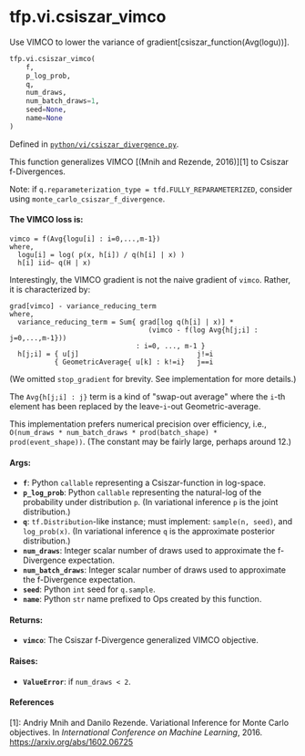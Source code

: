 <div itemscope itemtype="http://developers.google.com/ReferenceObject">
<meta itemprop="name" content="tfp.vi.csiszar_vimco" />
<meta itemprop="path" content="Stable" />
</div>

# tfp.vi.csiszar_vimco

Use VIMCO to lower the variance of gradient[csiszar_function(Avg(logu))].

``` python
tfp.vi.csiszar_vimco(
    f,
    p_log_prob,
    q,
    num_draws,
    num_batch_draws=1,
    seed=None,
    name=None
)
```



Defined in [`python/vi/csiszar_divergence.py`](https://github.com/tensorflow/probability/tree/master/tensorflow_probability/python/vi/csiszar_divergence.py).

<!-- Placeholder for "Used in" -->

This function generalizes VIMCO [(Mnih and Rezende, 2016)][1] to Csiszar
f-Divergences.

Note: if `q.reparameterization_type = tfd.FULLY_REPARAMETERIZED`,
consider using `monte_carlo_csiszar_f_divergence`.

#### The VIMCO loss is:



```none
vimco = f(Avg{logu[i] : i=0,...,m-1})
where,
  logu[i] = log( p(x, h[i]) / q(h[i] | x) )
  h[i] iid~ q(H | x)
```

Interestingly, the VIMCO gradient is not the naive gradient of `vimco`.
Rather, it is characterized by:

```none
grad[vimco] - variance_reducing_term
where,
  variance_reducing_term = Sum{ grad[log q(h[i] | x)] *
                                  (vimco - f(log Avg{h[j;i] : j=0,...,m-1}))
                               : i=0, ..., m-1 }
  h[j;i] = { u[j]                             j!=i
           { GeometricAverage{ u[k] : k!=i}   j==i
```

(We omitted `stop_gradient` for brevity. See implementation for more details.)

The `Avg{h[j;i] : j}` term is a kind of "swap-out average" where the `i`-th
element has been replaced by the leave-`i`-out Geometric-average.

This implementation prefers numerical precision over efficiency, i.e.,
`O(num_draws * num_batch_draws * prod(batch_shape) * prod(event_shape))`.
(The constant may be fairly large, perhaps around 12.)

#### Args:


* <b>`f`</b>: Python `callable` representing a Csiszar-function in log-space.
* <b>`p_log_prob`</b>: Python `callable` representing the natural-log of the
  probability under distribution `p`. (In variational inference `p` is the
  joint distribution.)
* <b>`q`</b>: `tf.Distribution`-like instance; must implement: `sample(n, seed)`, and
  `log_prob(x)`. (In variational inference `q` is the approximate posterior
  distribution.)
* <b>`num_draws`</b>: Integer scalar number of draws used to approximate the
  f-Divergence expectation.
* <b>`num_batch_draws`</b>: Integer scalar number of draws used to approximate the
  f-Divergence expectation.
* <b>`seed`</b>: Python `int` seed for `q.sample`.
* <b>`name`</b>: Python `str` name prefixed to Ops created by this function.


#### Returns:


* <b>`vimco`</b>: The Csiszar f-Divergence generalized VIMCO objective.


#### Raises:


* <b>`ValueError`</b>: if `num_draws < 2`.

#### References

[1]: Andriy Mnih and Danilo Rezende. Variational Inference for Monte Carlo
     objectives. In _International Conference on Machine Learning_, 2016.
     https://arxiv.org/abs/1602.06725